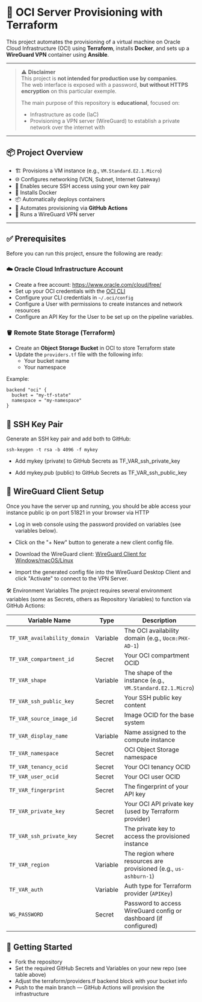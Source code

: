 # 🚀 OCI Server Provisioning with Terraform

This project automates the provisioning of a virtual machine on Oracle Cloud Infrastructure (OCI) using **Terraform**, installs **Docker**, and sets up a **WireGuard VPN** container using **Ansible**.

---

> ⚠️ **Disclaimer**  
> This project is **not intended for production use by companies**.  
> The web interface is exposed with a password, **but without HTTPS encryption** on this particular exemple.  
>  
> The main purpose of this repository is **educational**, focused on:
> - Infrastructure as code (IaC)
> - Provisioning a VPN server (WireGuard) to establish a private network over the internet with 

---

## 📦 Project Overview

- 🏗️ Provisions a VM instance (e.g., `VM.Standard.E2.1.Micro`)
- 🌐 Configures networking (VCN, Subnet, Internet Gateway)
- 🔐 Enables secure SSH access using your own key pair
- 🐳 Installs Docker
- 📦 Automatically deploys containers
- 🤖 Automates provisioning via **GitHub Actions**
- 🔐 Runs a WireGuard VPN server

---

## ✅ Prerequisites

Before you can run this project, ensure the following are ready:

### ☁️ Oracle Cloud Infrastructure Account

- Create a free account: https://www.oracle.com/cloud/free/
- Set up your OCI credentials with the [OCI CLI](https://docs.oracle.com/en-us/iaas/Content/API/SDKDocs/cliinstall.htm)
- Configure your CLI credentials in `~/.oci/config`
- Configure a User with permissions to create instances and network resources
- Configure an API Key for the User to be set up on the pipeline variables.

### 🪣 Remote State Storage (Terraform)

- Create an **Object Storage Bucket** in OCI to store Terraform state
- Update the `providers.tf` file with the following info:
  - Your bucket name
  - Your namespace

Example:
```hcl
backend "oci" {
  bucket = "my-tf-state"
  namespace = "my-namespace"
}
```

## 🔐 SSH Key Pair
Generate an SSH key pair and add both to GitHub:
```
ssh-keygen -t rsa -b 4096 -f mykey
```
- Add mykey (private) to GitHub Secrets as TF_VAR_ssh_private_key

- Add mykey.pub (public) to GitHub Secrets as TF_VAR_ssh_public_key

## 🔗 WireGuard Client Setup
Once you have the server up and running, you should be able access your instance public ip on port 51821 in your browser via HTTP

- Log in web console using the password provided on variables (see variables below).
- Click on the "+ New" button to generate a new client config file.

- Download the WireGuard client: [WireGuard Client for Windows/macOS/Linux](https://www.wireguard.com/install/)

- Import the generated config file into the WireGuard Desktop Client and click "Activate" to connect to the VPN Server.

🛠 Environment Variables
The project requires several environment variables (some as Secrets, others as Repository Variables) to function via GitHub Actions:

| Variable Name                 | Type      | Description                                                                 |
|------------------------------|-----------|-----------------------------------------------------------------------------|
| `TF_VAR_availability_domain` | Variable  | The OCI availability domain (e.g., `Uocm:PHX-AD-1`)                         |
| `TF_VAR_compartment_id`      | Secret    | Your OCI compartment OCID                                                  |
| `TF_VAR_shape`               | Variable  | The shape of the instance (e.g., `VM.Standard.E2.1.Micro`)                 |
| `TF_VAR_ssh_public_key`      | Secret    | Your SSH public key content                                                |
| `TF_VAR_source_image_id`     | Secret    | Image OCID for the base system                                             |
| `TF_VAR_display_name`        | Variable  | Name assigned to the compute instance                                      |
| `TF_VAR_namespace`           | Secret    | OCI Object Storage namespace                                               |
| `TF_VAR_tenancy_ocid`        | Secret    | Your OCI tenancy OCID                                                      |
| `TF_VAR_user_ocid`           | Secret    | Your OCI user OCID                                                         |
| `TF_VAR_fingerprint`         | Secret    | The fingerprint of your API key                                            |
| `TF_VAR_private_key`         | Secret    | Your OCI API private key (used by Terraform provider)                      |
| `TF_VAR_ssh_private_key`     | Secret    | The private key to access the provisioned instance                         |
| `TF_VAR_region`              | Variable  | The region where resources are provisioned (e.g., `us-ashburn-1`)          |
| `TF_VAR_auth`                | Variable  | Auth type for Terraform provider (`APIKey`)                                |
| `WG_PASSWORD`                | Secret    | Password to access WireGuard config or dashboard (if configured)           |

## 🚀 Getting Started
- Fork the repository
- Set the required GitHub Secrets and Variables on your new repo (see table above)
- Adjust the terraform/providers.tf backend block with your bucket info
- Push to the main branch — GitHub Actions will provision the infrastructure
